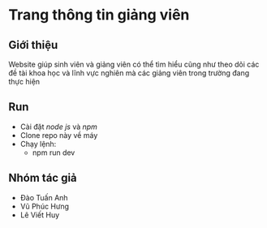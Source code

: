 # Trang thông tin giảng viên
## Giới thiệu
Website giúp sinh viên và giảng viên có thể  tìm hiểu cũng như theo dõi các đề tài khoa học và lĩnh vực nghiên mà các giảng viên trong trường đang thực hiện<br>
## Run
- Cài đặt *node js* và *npm*
- Clone repo này về  máy
- Chạy lệnh:
    - npm run dev

## Nhóm tác giả
- Đào Tuấn Anh
- Vũ Phúc Hưng
- Lê Viết Huy